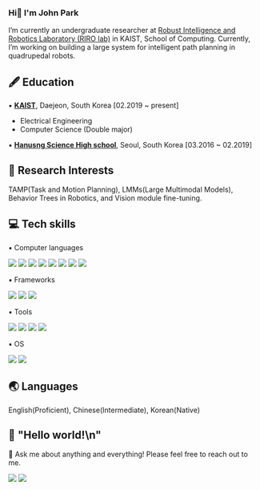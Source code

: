 ### Hi👋 I'm John Park
I’m currently an undergraduate researcher at <a href="https://rirolab.kaist.ac.kr/">Robust Intelligence and Robotics Laboratory (RIRO lab)</a> in KAIST, School of Computing.
Currently, I’m working on building a large system for intelligent path planning in quadrupedal robots.

## 🖋️ **Education**
▪︎ **<a href="https://www.kaist.ac.kr/en/">KAIST</a>**, Daejeon, South Korea [02.2019 ~ present]
  - Electrical Engineering
  - Computer Science (Double major)

▪︎ **<a href="https://hansungsh.sen.hs.kr/">Hanusng Science High school</a>**, Seoul, South Korea [03.2016 ~ 02.2019]

## 🔭 **Research Interests**
TAMP(Task and Motion Planning), LMMs(Large Multimodal Models), Behavior Trees in Robotics, and Vision module fine-tuning.

## 💻 **Tech skills**
▪︎ Computer languages

<img src="https://img.shields.io/badge/C-A8B9CC?style=plastic&logo=c&logoColor=white">  <img src="https://img.shields.io/badge/C++-00599C?style=plastic&logo=c%2B%2B&logoColor=white">  <img src="https://img.shields.io/badge/Python-3776AB?style=pastic&logo=Python&logoColor=white">  <img src="https://img.shields.io/badge/Java-007396?style=plastic&logo=Java&logoColor=white">  <img src="https://img.shields.io/badge/JavaScript-F7DF1E?style=plastic&logo=javascript&logoColor=white">  <img src="https://img.shields.io/badge/TypeScript-3178C6?style=plastic&logo=typescript&logoColor=white">  <img src="https://img.shields.io/badge/Scala-DC322F?style=plastic&logo=scala&logoColor=white">  <img src="https://img.shields.io/badge/React-61DAFB?style=plastic&logo=react&logoColor=white">  

▪︎ Frameworks

<img src="https://img.shields.io/badge/PyTorch-EE4C2C?style=plastic&logo=pytorch&logoColor=white">  <img src="https://img.shields.io/badge/ROS-22314E?style=plastic&logo=ros&logoColor=white"> <img src="https://img.shields.io/badge/React Native-61DAFB?style=plastic&logo=react&logoColor=white">

▪︎ Tools

<img src="https://img.shields.io/badge/Vim-019733?style=plastic&logo=vim&logoColor=white">  <img src="https://img.shields.io/badge/Git-F05032?style=plastic&logo=git&logoColor=white">  <img src="https://img.shields.io/badge/Google Colab-F9AB00?style=plastic&logo=googlecolab&logoColor=white">  <img src="https://img.shields.io/badge/AdobeXD-FF61F6?style=plastic&logo=adobexd&logoColor=white">  

▪︎ OS

<img src="https://img.shields.io/badge/Linux-FCC624?style=plastic&logo=linux&logoColor=white">  <img src="https://img.shields.io/badge/macOS-000000?style=plastic&logo=macos&logoColor=white">


## 🌏 **Languages**
English(Proficient), Chinese(Intermediate), Korean(Native)

## 🔗 **"Hello world!\n"**
💬 Ask me about anything and everything! Please feel free to reach out to me.

<a href="https://www.linkedin.com/in/yohanpark00/"><img src="https://img.shields.io/badge/LinkedIn-0A66C2?style=pastic&logo=LinkedIn&logoColor=white&link=https://www.linkedin.com/in/yohanpark00/"/></a>  <a href="mr.thinkdifferent@gmail.com"><img src="https://img.shields.io/badge/mr.thinkdifferent@gmail.com-EA4335?style=pastic&logo=Gmail&logoColor=white&link=mr.thinkdifferent@gmail.com"/></a>
